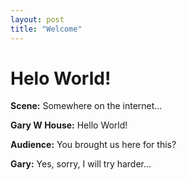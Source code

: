 ```yaml
---
layout: post
title: "Welcome"
---
```


# Helo World!

**Scene:** Somewhere on the internet…

**Gary W House:** Hello World!

**Audience:** You brought us here for this?

**Gary:** Yes, sorry, I will try harder…

